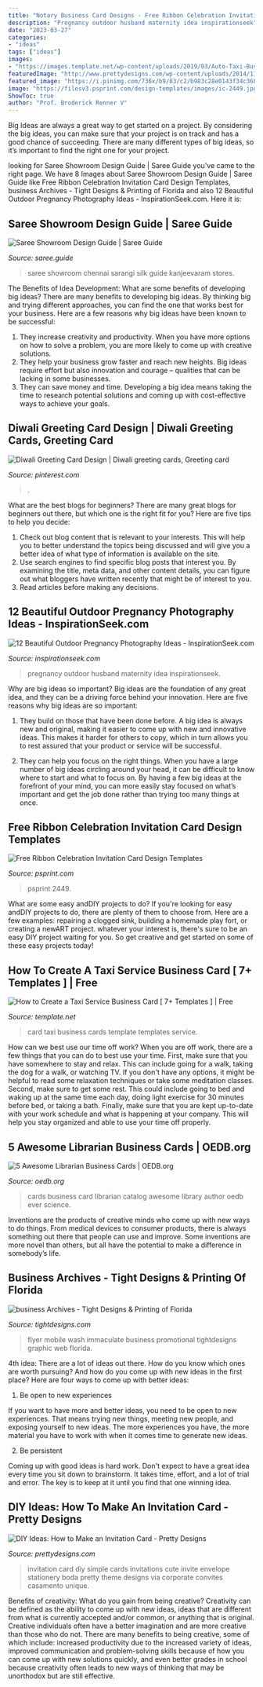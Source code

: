 ```yaml
---
title: "Notary Business Card Designs - Free Ribbon Celebration Invitation Card Design Templates"
description: "Pregnancy outdoor husband maternity idea inspirationseek"
date: "2023-03-27"
categories:
- "ideas"
tags: ["ideas"]
images:
- "https://images.template.net/wp-content/uploads/2019/03/Auto-Taxi-Business-Card-Template.jpg"
featuredImage: "http://www.prettydesigns.com/wp-content/uploads/2014/11/DIY-Simple-Invitation-Card.jpg"
featured_image: "https://i.pinimg.com/736x/b9/83/c2/b983c28e0143f34c3688bfcf7d3a2dde.jpg"
image: "https://filesv3.psprint.com/design-templates/images/ic-2449.jpg"
ShowToc: true
author: "Prof. Broderick Renner V"
---
```



Big Ideas are always a great way to get started on a project. By considering the big ideas, you can make sure that your project is on track and has a good chance of succeeding. There are many different types of big ideas, so it’s important to find the right one for your project.

	

		
looking for Saree Showroom Design Guide | Saree Guide you've came to the right page. We have 8 Images about Saree Showroom Design Guide | Saree Guide like Free Ribbon Celebration Invitation Card Design Templates, business Archives - Tight Designs &amp; Printing of Florida and also 12 Beautiful Outdoor Pregnancy Photography Ideas - InspirationSeek.com. Here it is:
		
    
## Saree Showroom Design Guide | Saree Guide

<img loading=lazy src="http://cdn5.saree.guide/wp-content/uploads/2016/12/asasas.jpg" onerror="this.onerror=null;this.src='https://tse4.mm.bing.net/th?id=OIP.3T5__-zX6fvewZ66ngdntwHaE8&amp;pid=15.1';" alt="Saree Showroom Design Guide | Saree Guide">

_Source: saree.guide_

>saree showroom chennai sarangi silk guide kanjeevaram stores. 

	

The Benefits of Idea Development: What are some benefits of developing big ideas?
There are many benefits to developing big ideas. By thinking big and trying different approaches, you can find the one that works best for your business. Here are a few reasons why big ideas have been known to be successful: 
1. They increase creativity and productivity. When you have more options on how to solve a problem, you are more likely to come up with creative solutions. 
2. They help your business grow faster and reach new heights. Big ideas require effort but also innovation and courage – qualities that can be lacking in some businesses. 
3. They can save money and time. Developing a big idea means taking the time to research potential solutions and coming up with cost-effective ways to achieve your goals.

    
## Diwali Greeting Card Design | Diwali Greeting Cards, Greeting Card

<img loading=lazy src="https://i.pinimg.com/736x/b9/83/c2/b983c28e0143f34c3688bfcf7d3a2dde.jpg" onerror="this.onerror=null;this.src='https://tse1.mm.bing.net/th?id=OIP.NCp3Pic1O6tF1COh0GblrQHaHa&amp;pid=15.1';" alt="Diwali Greeting Card Design | Diwali greeting cards, Greeting card">

_Source: pinterest.com_

>. 

	

What are the best blogs for beginners?
There are many great blogs for beginners out there, but which one is the right fit for you? Here are five tips to help you decide: 
1. Check out blog content that is relevant to your interests. This will help you to better understand the topics being discussed and will give you a better idea of what type of information is available on the site. 
2. Use search engines to find specific blog posts that interest you. By examining the title, meta data, and other content details, you can figure out what bloggers have written recently that might be of interest to you. 
3. Read articles before making any decisions.

    
## 12 Beautiful Outdoor Pregnancy Photography Ideas - InspirationSeek.com

<img loading=lazy src="https://inspirationseek.com/wp-content/uploads/2014/05/Outdoor-Pregnancy-Photography-Ideas-with-Husband.jpg" onerror="this.onerror=null;this.src='https://tse4.mm.bing.net/th?id=OIP.SOimet8oJtISXGoJLJu5JgHaE7&amp;pid=15.1';" alt="12 Beautiful Outdoor Pregnancy Photography Ideas - InspirationSeek.com">

_Source: inspirationseek.com_

>pregnancy outdoor husband maternity idea inspirationseek. 

	

Why are big ideas so important?
Big ideas are the foundation of any great idea, and they can be a driving force behind your innovation. Here are five reasons why big ideas are so important:
1. They build on those that have been done before. A big idea is always new and original, making it easier to come up with new and innovative ideas. This makes it harder for others to copy, which in turn allows you to rest assured that your product or service will be successful.

2. They can help you focus on the right things. When you have a large number of big ideas circling around your head, it can be difficult to know where to start and what to focus on. By having a few big ideas at the forefront of your mind, you can more easily stay focused on what’s important and get the job done rather than trying too many things at once.

    
## Free Ribbon Celebration Invitation Card Design Templates

<img loading=lazy src="https://filesv3.psprint.com/design-templates/images/ic-2449.jpg" onerror="this.onerror=null;this.src='https://tse3.mm.bing.net/th?id=OIP.BZjHNhxSflNe-a8SpWcoHAHaFX&amp;pid=15.1';" alt="Free Ribbon Celebration Invitation Card Design Templates">

_Source: psprint.com_

>psprint 2449. 

	

What are some easy andDIY projects to do?
If you're looking for easy andDIY projects to do, there are plenty of them to choose from. Here are a few examples: repairing a clogged sink, building a homemade play fort, or creating a newART project. whatever your interest is, there's sure to be an easy DIY project waiting for you. So get creative and get started on some of these easy projects today!

    
## How To Create A Taxi Service Business Card [ 7+ Templates ] | Free

<img loading=lazy src="https://images.template.net/wp-content/uploads/2019/03/Auto-Taxi-Business-Card-Template.jpg" onerror="this.onerror=null;this.src='https://tse4.mm.bing.net/th?id=OIP.Cpwx1IyzHnATt8eUB9U8uwHaE8&amp;pid=15.1';" alt="How to Create a Taxi Service Business Card [ 7+ Templates ] | Free">

_Source: template.net_

>card taxi business cards template templates service. 

	

How can we best use our time off work?
When you are off work, there are a few things that you can do to best use your time. First, make sure that you have somewhere to stay and relax. This can include going for a walk, taking the dog for a walk, or watching TV. If you don't have any options, it might be helpful to read some relaxation techniques or take some meditation classes. Second, make sure to get some rest. This could include going to bed and waking up at the same time each day, doing light exercise for 30 minutes before bed, or taking a bath. Finally, make sure that you are kept up-to-date with your work schedule and what is happening at your company. This will help you stay organized and able to use your time off properly.

    
## 5 Awesome Librarian Business Cards | OEDB.org

<img loading=lazy src="http://oedb.org/wp-content/uploads/2013/06/card_catalog_biz_cards.jpg" onerror="this.onerror=null;this.src='https://tse4.mm.bing.net/th?id=OIP.Tm0E4jE71TLavqfZO6FGtAHaJ6&amp;pid=15.1';" alt="5 Awesome Librarian Business Cards | OEDB.org">

_Source: oedb.org_

>cards business card librarian catalog awesome library author oedb ever science. 

	

Inventions are the products of creative minds who come up with new ways to do things. From medical devices to consumer products, there is always something out there that people can use and improve. Some inventions are more novel than others, but all have the potential to make a difference in somebody’s life.

    
## Business Archives - Tight Designs &amp; Printing Of Florida

<img loading=lazy src="http://tightdesigns.com/web-graphic-design/wp-content/uploads/2011/05/immaculate-flyer-back.jpg" onerror="this.onerror=null;this.src='https://tse3.mm.bing.net/th?id=OIP.xxOKTjzxnkTd3L93eAsozgHaKX&amp;pid=15.1';" alt="business Archives - Tight Designs &amp; Printing of Florida">

_Source: tightdesigns.com_

>flyer mobile wash immaculate business promotional tightdesigns graphic web florida. 

	

4th idea:
There are a lot of ideas out there. How do you know which ones are worth pursuing? And how do you come up with new ideas in the first place?
Here are four ways to come up with better ideas:

1. Be open to new experiences

If you want to have more and better ideas, you need to be open to new experiences. That means trying new things, meeting new people, and exposing yourself to new ideas. The more experiences you have, the more material you have to work with when it comes time to generate new ideas.

2. Be persistent

Coming up with good ideas is hard work. Don't expect to have a great idea every time you sit down to brainstorm. It takes time, effort, and a lot of trial and error. The key is to keep at it until you find that one winning idea.

    
## DIY Ideas: How To Make An Invitation Card - Pretty Designs

<img loading=lazy src="http://www.prettydesigns.com/wp-content/uploads/2014/11/DIY-Simple-Invitation-Card.jpg" onerror="this.onerror=null;this.src='https://tse4.mm.bing.net/th?id=OIP.OSJFOWReXFp2WJfKrNv9FQHaPC&amp;pid=15.1';" alt="DIY Ideas: How to Make an Invitation Card - Pretty Designs">

_Source: prettydesigns.com_

>invitation card diy simple cards invitations cute invite envelope stationery boda pretty theme designs via corporate convites casamento unique. 

	

Benefits of creativity: What do you gain from being creative?
Creativity can be defined as the ability to come up with new ideas, ideas that are different from what is currently accepted and/or common, or anything that is original. Creative individuals often have a better imagination and are more creative than those who do not. There are many benefits to being creative, some of which include: increased productivity due to the increased variety of ideas, improved communication and problem-solving skills because of how you can come up with new solutions quickly, and even better grades in school because creativity often leads to new ways of thinking that may be unorthodox but are still effective.

